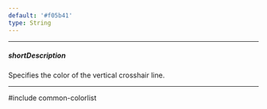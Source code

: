 ```yaml
---
default: '#f05b41'
type: String
---
```

---
##### shortDescription
Specifies the color of the vertical crosshair line.

---
#include common-colorlist
